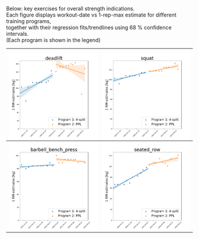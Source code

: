 Below: key exercises for overall strength indications.<br>
Each figure displays workout-date vs 1-rep-max estimate for different training programs,<br>
together with their regression fits/trendlines using 68 % confidence intervals.<br>
(Each program is shown in the legend)

|            ![fitted_data_deadlift](../../../img/real_fitted_data_deadlift_splines.png)            |      ![fitted_data_squat](../../../img/real_fitted_data_squat_splines.png)      |
| :--------------------------------------------------------------------------------------: | :--------------------------------------------------------------------: |
| ![fitted_data_barbell_bench_press](../../../img/real_fitted_data_barbell_bench_press_splines.png) | ![fitted_data_seated_row](../../../img/real_fitted_data_seated_row_splines.png) |